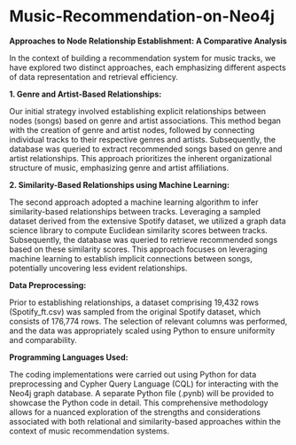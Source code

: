 # Music-Recommendation-on-Neo4j

__Approaches to Node Relationship Establishment: A Comparative Analysis__

In the context of building a recommendation system for music tracks, we have explored two distinct approaches, each emphasizing different aspects of data representation and retrieval efficiency.

__1. Genre and Artist-Based Relationships:__

Our initial strategy involved establishing explicit relationships between nodes (songs) based on genre and artist associations. This method began with the creation of genre and artist nodes, followed by connecting individual tracks to their respective genres and artists. Subsequently, the database was queried to extract recommended songs based on genre and artist relationships. This approach prioritizes the inherent organizational structure of music, emphasizing genre and artist affiliations.

__2. Similarity-Based Relationships using Machine Learning:__

The second approach adopted a machine learning algorithm to infer similarity-based relationships between tracks. Leveraging a sampled dataset derived from the extensive Spotify dataset, we utilized a graph data science library to compute Euclidean similarity scores between tracks. Subsequently, the database was queried to retrieve recommended songs based on these similarity scores. This approach focuses on leveraging machine learning to establish implicit connections between songs, potentially uncovering less evident relationships.

__Data Preprocessing:__

Prior to establishing relationships, a dataset comprising 19,432 rows (Spotify_ft.csv) was sampled from the original Spotify dataset, which consists of 176,774 rows. The selection of relevant columns was performed, and the data was appropriately scaled using Python to ensure uniformity and comparability.

__Programming Languages Used:__

The coding implementations were carried out using Python for data preprocessing and Cypher Query Language (CQL) for interacting with the Neo4j graph database. A separate Python file (.pynb) will be provided to showcase the Python code in detail. This comprehensive methodology allows for a nuanced exploration of the strengths and considerations associated with both relational and similarity-based approaches within the context of music recommendation systems.
